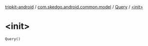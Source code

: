 [tripkit-android](../../index.md) / [com.skedgo.android.common.model](../index.md) / [Query](index.md) / [&lt;init&gt;](./-init-.md)

# &lt;init&gt;

`Query()`